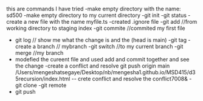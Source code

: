 this are commands I have tried
 -make empty directory with the name: sd500
-make empty directory to my current directory
-git init
-git status
-create a new file with the name myfile.ts
-created .ignore file
-git add //from working directory to staging index
-git commite  //commited my first file
- git log // show me what the change is and the (head is main)
-git tag
-create a branch // mybranch
-git switch    //to my current branch
-git merge   //my branch
- modefied the cureent file and used add and commit together and see the change 
-create a conflict and resolve 
git push  origin main /Users/mengeshatsegaye/Desktop/nb/mengesha1.github.io/MSD415/d35recursion/index.html
-- crete conflict and resolve the conflict7008&
-git clone
-git remote
- git push